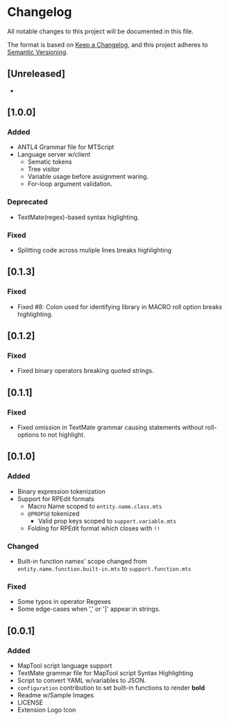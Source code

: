 # Changelog

All notable changes to this project will be documented in this file.

The format is based on [Keep a Changelog](https://keepachangelog.com/en/1.1.0/),
and this project adheres to [Semantic Versioning](https://semver.org/spec/v2.0.0.html).

## [Unreleased]

-

## [1.0.0]

### Added

- ANTL4 Grammar file for MTScript
- Language server w/client
  - Sematic tokens
  - Tree visitor
  - Variable usage before assignment waring.
  - For-loop argument validation.

### Deprecated

- TextMate(regex)-based syntax higlighting.

### Fixed

- Splitting code across muliple lines breaks highlighting

## [0.1.3]

### Fixed

- Fixed #8: Colon used for identifying library in MACRO roll option breaks highlighting.

## [0.1.2]

### Fixed

- Fixed binary operators breaking quoted strings.

## [0.1.1]

### Fixed

- Fixed omission in TextMate grammar causing statements without roll-options to not highlight.

## [0.1.0]

### Added

- Binary expression tokenization
- Support for RPEdit formats
  - Macro Name scoped to `entity.name.class.mts`
  - `@PROPS@` tokenized
    - Valid prop keys  scoped to `support.variable.mts`
  - Folding for RPEdit format which closes with `!!`

### Changed

- Built-in function names' scope changed from `entity.name.function.built-in.mts`
to `support.function.mts`

### Fixed

- Some typos in operator Regexes
- Some edge-cases when ',' or ']' appear in strings.

## [0.0.1]

### Added

- MapTool script language support
- TextMate grammar file for MapTool script Syntax Highlighting
- Script to convert YAML w/variables to JSON.
- `configuration` contribution to set built-in functions to render **bold**
- Readme w/Sample Images
- LICENSE
- Extension Logo Icon
